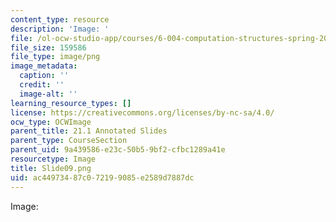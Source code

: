 ```yaml
---
content_type: resource
description: 'Image: '
file: /ol-ocw-studio-app/courses/6-004-computation-structures-spring-2017/ac44973487c072199085e2589d7887dc_Slide09.png
file_size: 159586
file_type: image/png
image_metadata:
  caption: ''
  credit: ''
  image-alt: ''
learning_resource_types: []
license: https://creativecommons.org/licenses/by-nc-sa/4.0/
ocw_type: OCWImage
parent_title: 21.1 Annotated Slides
parent_type: CourseSection
parent_uid: 9a439586-e23c-50b5-9bf2-cfbc1289a41e
resourcetype: Image
title: Slide09.png
uid: ac449734-87c0-7219-9085-e2589d7887dc
---
```

Image: 